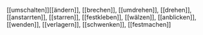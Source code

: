 [[umschalten]][[ändern]], [[brechen]], [[umdrehen]], [[drehen]], [[anstarrten]], [[starren]], [[festkleben]], [[wälzen]], [[anblicken]], [[wenden]], [[verlagern]], [[schwenken]], [[festmachen]]